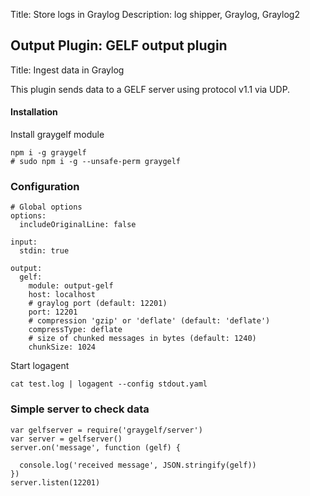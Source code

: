 Title: Store logs in Graylog 
Description: log shipper, Graylog, Graylog2

## Output Plugin: GELF output plugin
Title: Ingest data in Graylog  

This plugin sends data to a GELF server using protocol v1.1 via UDP.

#### Installation 

Install graygelf module 

```
npm i -g graygelf
# sudo npm i -g --unsafe-perm graygelf 
```

### Configuration

```
# Global options
options:
  includeOriginalLine: false

input:
  stdin: true

output: 
  gelf:
    module: output-gelf
    host: localhost
    # graylog port (default: 12201)
    port: 12201
    # compression 'gzip' or 'deflate' (default: 'deflate')
    compressType: deflate
    # size of chunked messages in bytes (default: 1240)
    chunkSize: 1024

```

Start logagent

```
cat test.log | logagent --config stdout.yaml
```

### Simple server to check data

```
var gelfserver = require('graygelf/server')
var server = gelfserver()
server.on('message', function (gelf) {
 
  console.log('received message', JSON.stringify(gelf))
})
server.listen(12201)
```
